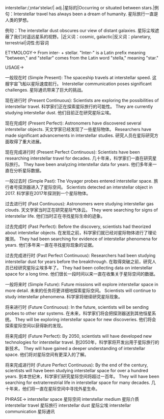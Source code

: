 interstellar:/ˌɪntərˈstelər/| adj.|星际的|Occurring or situated between stars.|例句：Interstellar travel has always been a dream of humanity. 星际旅行一直是人类的梦想。

例句：The interstellar dust obscures our view of distant galaxies. 星际尘埃遮蔽了我们对遥远星系的视野。|近义词：cosmic, galactic|反义词：planetary, terrestrial|词性:形容词


ETYMOLOGY->
From inter- + stellar.  "Inter-" is a Latin prefix meaning "between," and "stellar" comes from the Latin word "stella," meaning "star."


USAGE->

一般现在时 (Simple Present):
The spaceship travels at interstellar speed.  这艘宇宙飞船以星际速度航行。
Interstellar communication poses significant challenges. 星际通讯带来了巨大的挑战。

现在进行时 (Present Continuous):
Scientists are exploring the possibilities of interstellar travel. 科学家们正在探索星际旅行的可能性。
They are currently studying interstellar dust. 他们目前正在研究星际尘埃。

现在完成时 (Present Perfect):
Astronomers have discovered several interstellar objects. 天文学家已经发现了一些星际物体。
Researchers have made significant advancements in interstellar studies. 研究人员在星际研究方面取得了重大进展。

现在完成进行时 (Present Perfect Continuous):
Scientists have been researching interstellar travel for decades. 几十年来，科学家们一直在研究星际旅行。
They have been analyzing interstellar data for years. 他们多年来一直在分析星际数据。

一般过去时 (Simple Past):
The Voyager probes entered interstellar space. 旅行者号探测器进入了星际空间。
Scientists detected an interstellar object in 2017. 科学家在2017年探测到一个星际物体。

过去进行时 (Past Continuous):
Astronomers were studying interstellar gas clouds. 天文学家当时正在研究星际气体云。
They were searching for signs of interstellar life. 他们当时正在寻找星际生命的迹象。

过去完成时 (Past Perfect):
Before the discovery, scientists had theorized about interstellar objects. 在发现之前，科学家们就已经对星际物体进行了理论推测。
They had been searching for evidence of interstellar phenomena for years. 他们多年来一直在寻找星际现象的证据。

过去完成进行时 (Past Perfect Continuous):
Researchers had been studying interstellar dust for years before the breakthrough. 在取得突破之前，研究人员已经研究星际尘埃多年了。
They had been collecting data on interstellar space for a long time. 他们很长一段时间以来一直在收集关于星际空间的数据。


一般将来时 (Simple Future):
Future missions will explore interstellar space in more detail. 未来的任务将更详细地探索星际空间。
Scientists will continue to study interstellar phenomena. 科学家将继续研究星际现象。

将来进行时 (Future Continuous):
In the future, scientists will be sending probes to other star systems. 在未来，科学家们将会把探测器送到其他恒星系统。
They will be exploring interstellar space for new discoveries. 他们将会探索星际空间以获得新的发现。

将来完成时 (Future Perfect):
By 2050, scientists will have developed new technologies for interstellar travel. 到2050年，科学家将开发出用于星际旅行的新技术。
They will have gained a deeper understanding of interstellar space.  他们将对星际空间有更深入的了解。

将来完成进行时 (Future Perfect Continuous):
By the end of the century, scientists will have been studying interstellar space for over a hundred years. 到本世纪末，科学家们研究星际空间将超过一百年。
They will have been searching for extraterrestrial life in interstellar space for many decades. 几十年来，他们将一直在星际空间中寻找外星生命。


PHRASE->
interstellar space 星际空间
interstellar medium 星际介质
interstellar travel 星际旅行
interstellar dust 星际尘埃
interstellar communication 星际通讯
